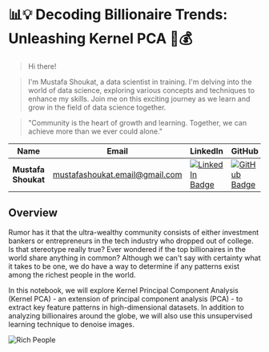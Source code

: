 # 📊💡 Decoding Billionaire Trends: Unleashing Kernel PCA 🚀💰

> Hi there!

> I'm Mustafa Shoukat, a data scientist in training. I'm delving into the world of data science, exploring various concepts and techniques to enhance my skills. Join me on this exciting journey as we learn and grow in the field of data science together.

> "Community is the heart of growth and learning. Together, we can achieve more than we ever could alone."

| Name             | Email                          | LinkedIn                                                                                         | GitHub                                                                               | Kaggle                                                                                      |
|------------------|--------------------------------|--------------------------------------------------------------------------------------------------|--------------------------------------------------------------------------------------|---------------------------------------------------------------------------------------------|
| **Mustafa Shoukat** | mustafashoukat.email@gmail.com | [![LinkedIn Badge](https://img.shields.io/badge/LinkedIn-%23000000.svg?style=for-the-badge&logo=LinkedIn&logoColor=white)](https://www.linkedin.com/in/mustafashoukat/) | [![GitHub Badge](https://img.shields.io/badge/GitHub-%23000000.svg?style=for-the-badge&logo=GitHub&logoColor=white)](https://github.com/Mustafa-Shoukat1) | [![Kaggle Badge](https://img.shields.io/badge/Kaggle-%23000000.svg?style=for-the-badge&logo=Kaggle&logoColor=white)](https://www.kaggle.com/mustafashoukat) |

## Overview

Rumor has it that the ultra-wealthy community consists of either investment bankers or entrepreneurs in the tech industry who dropped out of college. Is that stereotype really true? Ever wondered if the top billionaires in the world share anything in common? Although we can't say with certainty what it takes to be one, we do have a way to determine if any patterns exist among the richest people in the world.

In this notebook, we will explore Kernel Principal Component Analysis (Kernel PCA) - an extension of principal component analysis (PCA) - to extract key feature patterns in high-dimensional datasets. In addition to analyzing billionaires around the globe, we will also use this unsupervised learning technique to denoise images.

![Rich People](https://cf-courses-data.s3.us.cloud-object-storage.appdomain.cloud/IBM-ML0187EN-SkillsNetwork/labs/module%203/images/RichPeople.png)
